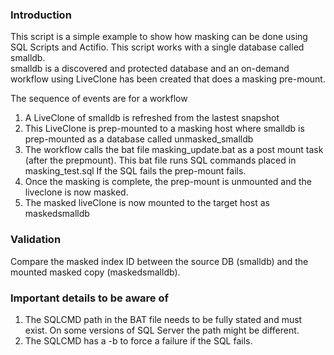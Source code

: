 ### Introduction

This script is a simple example to show how masking can be done using SQL Scripts and Actifio.
This script works with a single database called smalldb.    
smalldb is a discovered and protected database and an on-demand workflow using LiveClone has been created that does a masking pre-mount.

The sequence of events are for a workflow 

1)  A LiveClone of smalldb is refreshed from the lastest snapshot
2)  This LiveClone is prep-mounted to a masking host where smalldb is prep-mounted as a database called unmasked_smalldb
3)  The workflow calls the bat file masking_update.bat as a post mount task (after the prepmount). This bat file runs SQL commands placed in masking_test.sql
If the SQL fails the prep-mount fails.
4)  Once the masking is complete, the prep-mount is unmounted and the liveclone is now masked.
5)  The masked liveClone is now mounted to the target host as maskedsmalldb

### Validation

Compare the masked index ID between the source DB (smalldb) and the mounted masked copy (maskedsmalldb).

### Important details to be aware of

1)  The SQLCMD path in the BAT file needs to be fully stated and must exist.   On some versions of SQL Server the path might be different.   
2)  The SQLCMD has a -b to force a failure if the SQL fails.

